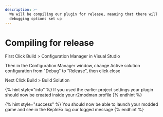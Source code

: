 ```yaml
---
description: >-
  We will be compiling our plugin for release, meaning that there will be no
  debugging options set up
---
```


# Compiling for release

First Click Build > Configuration Manager in Visual Studio

Then in the Configuration Manager window, change Active solution configuration from "Debug" to "Release", then click close

Next Click Build > Build Solution

{% hint style="info" %}
If you used the earlier project settings your plugin should now be created inside your r2modman profile
{% endhint %}

{% hint style="success" %}
You should now be able to launch your modded game and see in the BepInEx log our logged message
{% endhint %}
